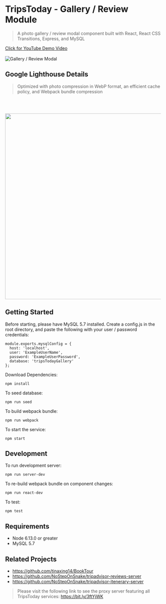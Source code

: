 # TripsToday - Gallery / Review Module
> A photo gallery / review modal component built with React, React CSS Transitions, Express, and MySQL

<a href="https://youtu.be/KmhqD7b5MHc" target="_blank">Click for YouTube Demo Video</a><br></br>
![Gallery / Review Modal](https://media.giphy.com/media/kyRGggoT7cFvrqRTaC/giphy.gif)

## Google Lighthouse Details
> Optimized with photo compression in WebP format, an efficient cache policy, and Webpack bundle compression

<br></br>

<img src="https://trip-advisor-photo-gallery.s3-us-west-1.amazonaws.com/Gallery+Optimizations.png" width=600>

## Getting Started
Before starting, please have MySQL 5.7 installed. Create a config.js in the root directory, and paste the following with your user / password credentials:
  ```
  module.exports.mysqlConfig = {
    host: 'localhost',
    user: 'ExampleUserName',
    password: 'ExampleUserPassword',
    database: 'tripsTodayGallery'
  };
  ```
  
Download Dependencies:
``` 
npm install 
```

To seed database:
``` 
npm run seed 
```

To build webpack bundle:
``` 
npm run webpack 
```

To start the service:
``` 
npm start 
```

## Development
To run development server:
``` 
npm run server-dev 
```

To re-build webpack bundle on component changes:
``` 
npm run react-dev 
```

To test:
``` 
npm test 
```

## Requirements

- Node 6.13.0 or greater
- MySQL 5.7


## Related Projects
- https://github.com/tinaxing14/BookTour
- https://github.com/NoStepOnSnake/tripadvisor-reviews-server
- https://github.com/NoStepOnSnake/tripadvisor-itenerary-server

> Please visit the following link to see the proxy server featuring all TripsToday services: https://bit.ly/3ftYjWK

